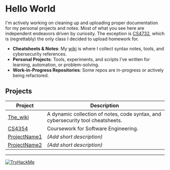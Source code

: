 

# Hello World

I'm actively working on cleaning up and uploading proper documentation for my personal projects and notes. Most of what you see here are independent endeavors driven by curiosity.
The exception is [CS4732](https://github.com/0U7L13R/CS4732-Cryptography), which is (regrettably) the only class I decided to upload homework for.

- **Cheatsheets & Notes**: My [wiki](https://github.com/yourusername/The_wiki) is where I collect syntax notes, tools, and cybersecurity references.
- **Personal Projects**: Tools, experiments, and scripts I’ve written for learning, automation, or problem-solving.
-  **Work-in-Progress Repositories**: Some repos are in-progress or actively being refactored.

## Projects

| Project | Description |
|--------|-------------|
| [The_wiki](https://github.com/yourusername/The_wiki) | A dynamic collection of notes, code syntax, and cybersecurity tool cheatsheets. |
| [CS4354](https://github.com/yourusername/CS4354) | Coursework for Software Engineering. |
| [ProjectName1](https://github.com/yourusername/ProjectName1) | *(Add short description)* |
| [ProjectName2](https://github.com/yourusername/ProjectName2) | *(Add short description)* |
<!-- Add or remove rows as needed -->

---

[![TryHackMe](https://tryhackme-badges.s3.amazonaws.com/0U7L13R.png)](https://tryhackme.com/p/0U7L13R)






